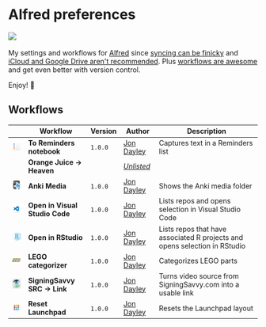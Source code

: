# Alfred preferences

![](https://img.shields.io/github/v/release/cadnza/Alfred.alfredpreferences)

My settings and workflows for [Alfred](https://www.alfredapp.com/) since [syncing can be finicky](https://www.alfredapp.com/help/advanced/sync/#second-mac) and [iCloud and Google Drive aren't recommended](https://www.alfredapp.com/help/advanced/sync/#services). Plus [workflows are awesome](https://www.alfredapp.com/workflows/) and get even better with version control.

Enjoy! 🎩

## Workflows

| | Workflow | Version | Author | Description |
|-|-|-|-|-|
| <img src="images/com.jondayley.alfredToRemindersNotebook.png" width="100"></img> | **To Reminders notebook** | `1.0.0` | [Jon Dayley](https://github.com/cadnza) | Captures text in a Reminders list |
|  | **Orange Juice → Heaven** |  | [*Unlisted*](https://) |  |
| <img src="images/com.jondayley.alfredAmedia.png" width="100"></img> | **Anki Media** | `1.0.0` | [Jon Dayley](https://github.com/cadnza) | Shows the Anki media folder |
| <img src="images/com.jondayley.alfredOpenInVScode.png" width="100"></img> | **Open in Visual Studio Code** | `1.0.0` | [Jon Dayley](https://github.com/cadnza) | Lists repos and opens selection in Visual Studio Code |
| <img src="images/com.jondayley.alfredOpenInRStudio.png" width="100"></img> | **Open in RStudio** | `1.0.0` | [Jon Dayley](https://github.com/cadnza) | Lists repos that have associated R projects and opens selection in RStudio |
| <img src="images/com.jondayley.alfredLegoCategorizer.png" width="100"></img> | **LEGO categorizer** | `1.0.0` | [Jon Dayley](https://github.com/cadnza) | Categorizes LEGO parts |
| <img src="images/com.jondayley.alfredSigningSavvyToLink.png" width="100"></img> | **SigningSavvy SRC → Link** | `1.0.0` | [Jon Dayley](https://github.com/cadnza) | Turns video source from SigningSavvy.com into a usable link |
| <img src="images/com.jondayley.alfredResetLaunchpad.png" width="100"></img> | **Reset Launchpad** | `1.0.0` | [Jon Dayley](https://github.com/cadnza) | Resets the Launchpad layout |
